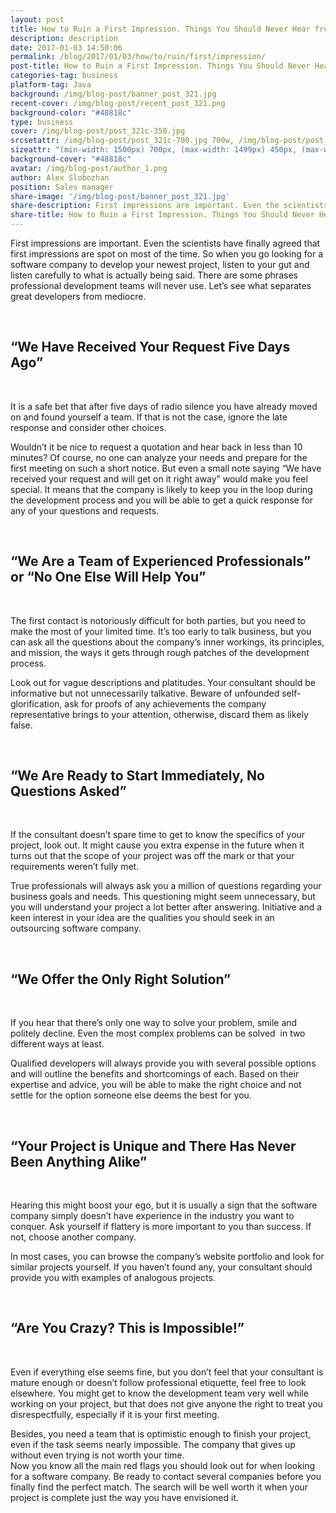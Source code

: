 ```yaml
--- 
layout: post
title: How to Ruin a First Impression. Things You Should Never Hear from a Software Company
description: description
date: 2017-01-03 14:50:06
permalink: /blog/2017/01/03/how/to/ruin/first/impression/
post-title: How to Ruin a First Impression. Things You Should Never Hear from a Software Company
categories-tag: business
platform-tag: Java
background: /img/blog-post/banner_post_321.jpg
recent-cover: /img/blog-post/recent_post_321.png
background-color: "#48818c"
type: business
cover: /img/blog-post/post_321c-350.jpg 
srcsetattr: /img/blog-post/post_321c-700.jpg 700w, /img/blog-post/post_321c-450.jpg 450w, /img/blog-post/post_321c-350.jpg 350w 
sizeattr: "(min-width: 1500px) 700px, (max-width: 1499px) 450px, (max-width: 1000px) 350px, 700px"
background-cover: "#48818c"
avatar: /img/blog-post/author_1.png
author: Alex Slobozhan
position: Sales manager
share-image: '/img/blog-post/banner_post_321.jpg'
share-description: First impressions are important. Even the scientists have finally agreed that first impressions are spot on most of the time. So when you go looking for a software company to develop your newest project, listen to your gut and listen carefully to what is actually being said. There are some phrases professional development teams will never use. Let’s see what separates great developers from mediocre.
share-title: How to Ruin a First Impression. Things You Should Never Hear from a Software Company
---
```

<div class="post-body p-t-6rem">
<p>First impressions are important. Even the scientists have finally agreed that first impressions are spot on most of the time. So when you go looking for a software company to develop your newest project, listen to your gut and listen carefully to what is actually being said. There are some phrases professional development teams will never use. Let’s see what separates great developers from mediocre.</p>
<br>
<h2>“We Have Received Your Request Five Days Ago”</h2>
<br>
<p>It is a safe bet that after five days of radio silence you have already moved on and found yourself a team. If that is not the case, ignore the late response and consider other choices.</p>
<p>Wouldn’t it be nice to request a quotation and hear back in less than 10 minutes? Of course, no one can analyze your needs and prepare for the first meeting on such a short notice. But even a small note saying “We have received your request and will get on it right away” would make you feel special. It means that the company is likely to keep you in the loop during the development process and you will be able to get a quick response for any of your questions and requests.</p>
<br>
<h2>“We Are a Team of Experienced Professionals” or “No One Else Will Help You”</h2>
<br>
<p>The first contact is notoriously difficult for both parties, but you need to make the most of your limited time. It’s too early to talk business, but you can ask all the questions about the company’s inner workings, its principles, and mission, the ways it gets through rough patches of the development process.</p>
<p>Look out for vague descriptions and platitudes. Your consultant should be informative but not unnecessarily talkative. Beware of unfounded self-glorification, ask for proofs of any achievements the company representative brings to your attention, otherwise, discard them as likely false.</p>
<br>
<h2>“We Are Ready to Start Immediately, No Questions Asked”</h2>
<br>
<p>If the consultant doesn’t spare time to get to know the specifics of your project, look out. It might cause you extra expense in the future when it turns out that the scope of your project was off the mark or that your requirements weren’t fully met.</p>
<p>True professionals will always ask you a million of questions regarding your business goals and needs. This questioning might seem unnecessary, but you will understand your project a lot better after answering. Initiative and a keen interest in your idea are the qualities you should seek in an outsourcing software company.</p>
<br>
<h2>“We Offer the Only Right Solution”</h2>
<br>
<p>If you hear that there’s only one way to solve your problem, smile and politely decline. Even the most complex problems can be solved  in two different ways at least.</p>
<p>Qualified developers will always provide you with several possible options and will outline the benefits and shortcomings of each. Based on their expertise and advice, you will be able to make the right choice and not settle for the option someone else deems the best for you.</p>
<br>
<h2>“Your Project is Unique and There Has Never Been Anything Alike”</h2>
<br>
<p>Hearing this might boost your ego, but it is usually a sign that the software company simply doesn’t have experience in the industry you want to conquer. Ask yourself if flattery is more important to you than success. If not, choose another company.</p>
<p>In most cases, you can browse the company’s website portfolio and look for similar projects yourself. If you haven’t found any, your consultant should provide you with examples of analogous projects.</p>
<br>
<h2>“Are You Crazy? This is Impossible!”</h2>
<br>
<p>Even if everything else seems fine, but you don’t feel that your consultant is mature enough or doesn’t follow professional etiquette, feel free to look elsewhere. You might get to know the development team very well while working on your project, but that does not give anyone the right to treat you disrespectfully, especially if it is your first meeting.</p>
<p>Besides, you need a team that is optimistic enough to finish your project, even if the task seems nearly impossible. The company that gives up without even trying is not worth your time.<br />
Now you know all the main red flags you should look out for when looking for a software company. Be ready to contact several companies before you finally find the perfect match. The search will be well worth it when your project is complete just the way you have envisioned it.</p>

</div>